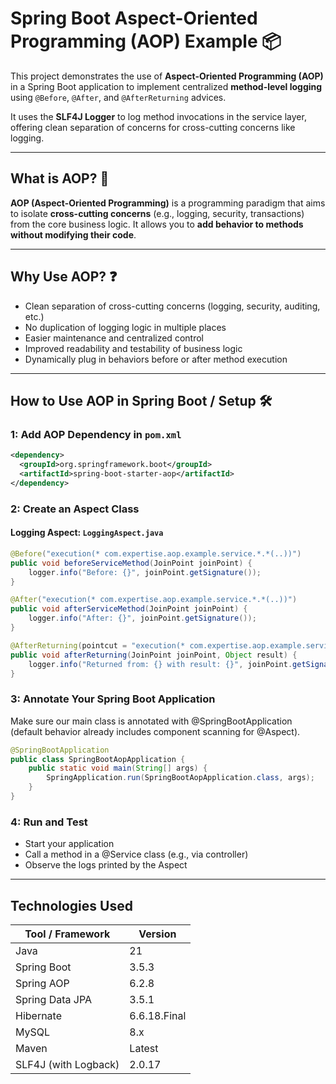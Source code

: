 # Spring Boot Aspect-Oriented Programming (AOP) Example 📦 

This project demonstrates the use of **Aspect-Oriented Programming (AOP)** in a Spring Boot application to implement centralized **method-level logging** using `@Before`, `@After`, and `@AfterReturning` advices.

It uses the **SLF4J Logger** to log method invocations in the service layer, offering clean separation of concerns for cross-cutting concerns like logging.

---

## What is AOP? 📘 

**AOP (Aspect-Oriented Programming)** is a programming paradigm that aims to isolate **cross-cutting concerns** (e.g., logging, security, transactions) from the core business logic. It allows you to **add behavior to methods without modifying their code**.

---

## Why Use AOP? ❓ 

  -  Clean separation of cross-cutting concerns (logging, security, auditing, etc.)  
  -  No duplication of logging logic in multiple places
  -  Easier maintenance and centralized control
  -  Improved readability and testability of business logic
  -  Dynamically plug in behaviors before or after method execution

---

## How to Use AOP in Spring Boot / Setup 🛠️

### 1: Add AOP Dependency in `pom.xml`

```xml
<dependency>
  <groupId>org.springframework.boot</groupId>
  <artifactId>spring-boot-starter-aop</artifactId>
</dependency>
```

### 2: Create an Aspect Class

#### Logging Aspect: `LoggingAspect.java` 
  ```java
  @Before("execution(* com.expertise.aop.example.service.*.*(..))")
  public void beforeServiceMethod(JoinPoint joinPoint) {
      logger.info("Before: {}", joinPoint.getSignature());
  }
  
  @After("execution(* com.expertise.aop.example.service.*.*(..))")
  public void afterServiceMethod(JoinPoint joinPoint) {
      logger.info("After: {}", joinPoint.getSignature());
  }
  
  @AfterReturning(pointcut = "execution(* com.expertise.aop.example.service.*.*(..))", returning = "result")
  public void afterReturning(JoinPoint joinPoint, Object result) {
      logger.info("Returned from: {} with result: {}", joinPoint.getSignature(), result);
  }
  ```

### 3: Annotate Your Spring Boot Application

Make sure our main class is annotated with @SpringBootApplication (default behavior already includes component scanning for @Aspect).

```java
@SpringBootApplication
public class SpringBootAopApplication {
    public static void main(String[] args) {
        SpringApplication.run(SpringBootAopApplication.class, args);
    }
}
```

### 4: Run and Test

  -  Start your application
  -  Call a method in a @Service class (e.g., via controller)
  -  Observe the logs printed by the Aspect

---

## Technologies Used

| Tool / Framework     | Version      |
|----------------------|--------------|
| Java                 | 21           |
| Spring Boot          | 3.5.3        |
| Spring AOP           | 6.2.8        |
| Spring Data JPA      | 3.5.1        |
| Hibernate            | 6.6.18.Final |
| MySQL                | 8.x          |
| Maven                | Latest       |
| SLF4J (with Logback) | 2.0.17       |
